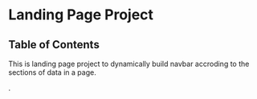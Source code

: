 # Landing Page Project

## Table of Contents

This is landing page project to dynamically build navbar accroding to the sections of data in a page.

.  
